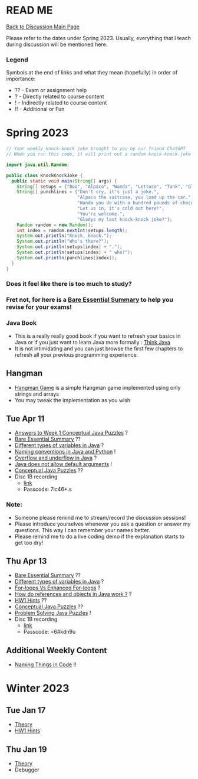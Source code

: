 # READ ME

[Back to Discussion Main Page](https://github.com/TejasViswa/PIC20A_Disc)

Please refer to the dates under Spring 2023. Usually, everything that I teach during discussion will be mentioned here.

### Legend
Symbols at the end of links and what they mean (hopefully) in order of importance:
- ?? - Exam or assignment help
- ? - Directly related to course content
- ! - Indirectly related to course content
- !! - Additional or Fun

# Spring 2023

```java
// Your weekly knock-knock joke brought to you by our friend ChatGPT
// When you run this code, it will print out a random knock-knock joke from the arrays of setups and punchlines. Enjoy!

import java.util.Random;

public class KnockKnockJoke {
  public static void main(String[] args) {
    String[] setups = {"Boo", "Alpaca", "Wanda", "Lettuce", "Tank", "Gladys"};
    String[] punchlines = {"Don't cry, it's just a joke.",
                           "Alpaca the suitcase, you load up the car.", 
                           "Wanda you do with a hundred pounds of chocolate?", 
                           "Let us in, it's cold out here!",
                           "You're welcome.",
                           "Gladys my last knock-knock joke?"};
    Random random = new Random();
    int index = random.nextInt(setups.length);
    System.out.println("Knock, knock.");
    System.out.println("Who's there?");
    System.out.println(setups[index] + ".");
    System.out.println(setups[index] + " who?");
    System.out.println(punchlines[index]);
  }
}

```

### Does it feel like there is too much to study?
### Fret not, for here is a [Bare Essential Summary](Theory.md) to help you revise for your exams!

### Java Book
- This is a really really good book if you want to refresh your basics in Java or if you just want to learn Java more formally : [Think Java](https://greenteapress.com/wp/think-java-2e/)
- It is not intimidating and you can just browse the first few chapters to refresh all your previous programming experience.

## Hangman
- [Hangman Game](https://github.com/TejasViswa/PIC20A_Disc/tree/main/Hangman) is a simple Hangman game implemented using only strings and arrays
- You may tweak the implementation as you wish

## Tue Apr 11
- [Answers to Week 1 Conceptual Java Puzzles](https://github.com/TejasViswa/PIC20A_Disc/blob/main/Week_1/AnswersConceptual.md) ?
- [Bare Essential Summary](Theory.md) ??
- [Different types of variables in Java](https://github.com/TejasViswa/PIC20A_Disc/blob/main/Week_1/Static_fields.md) ?
- [Naming conventions in Java and Python](https://github.com/TejasViswa/PIC20A_Disc/blob/main/Week_1/NamingConvention.md) !
- [Overflow and underflow in Java](UnderFlowOverFlow.md) ?
- [Java does not allow default arguments](DefaultArguments.md) !
- [Conceptual Java Puzzles](ConceptualPuzzles.md) ??
- Disc 1B recording
    - [link](https://ucla.zoom.us/rec/share/XTw7eGD1fjVZ7IfdoIrRUsfi6xM12qy25PA57pYSk7TkgYjYOM8pEsa06XcAUhXx.C48CEOaNVoJ77tLx)
    - Passcode: 7ic46+.s

### Note:
- Someone please remind me to stream/record the discussion sessions!
- Please introduce yourselves whenever you ask a question or answer my questions. This way I can remember your names better.
- Please remind me to do a live coding demo if the explanation starts to get too dry!

## Thu Apr 13
- [Bare Essential Summary](Theory.md) ??
- [Different types of variables in Java](https://github.com/TejasViswa/PIC20A_Disc/blob/main/Week_1/Static_fields.md) ?
- [For-loops Vs Enhanced For-loops](ForLoop.md) ?
- [How do references and objects in Java work ?](RefAndObj.md) ?
- [HW1 Hints](https://github.com/TejasViswa/PIC20A_Disc/blob/main/Week_2/HW1_Spring_Hints.md) ??
- [Conceptual Java Puzzles](ConceptualPuzzles.md) ??
- [Problem Solving Java Puzzles](ProblemSolving.md) !
- Disc 1B recording
    - [link](https://ucla.zoom.us/rec/share/ZYRdZehSyAnljWTqaVhULUu3eKbeRcIWETtsB8yo1IbElZ1K_gJ5sw-XmWGnTReO.kOfGz5spXabAtW-M)
    - Passcode: =6#kdn9u

## Additional Weekly Content
- [Naming Things in Code](https://www.youtube.com/watch?v=-J3wNP6u5YU) !!

# Winter 2023
## Tue Jan 17
- [Theory](Theory.md)
- [HW1 Hints](HW1_hints.md)

## Thu Jan 19
- [Theory](Theory.md)
- Debugger
